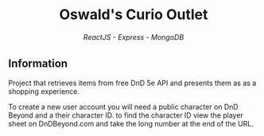 <div align="center">
    <h1>Oswald's Curio Outlet</h1>
</div>

<div align="center">
    <h6>ReactJS - Express - MongoDB</h6>
</div>

<h2>Information</h2>

<p> 
    Project that retrieves items from free DnD 5e API and presents them as as a shopping experience. 
</p>

<p>
    To create a new user account you will need a public character on DnD Beyond and a their character ID. to find the character ID view the player sheet on DnDBeyond.com and take the long number at the end of the URL.
</p>

